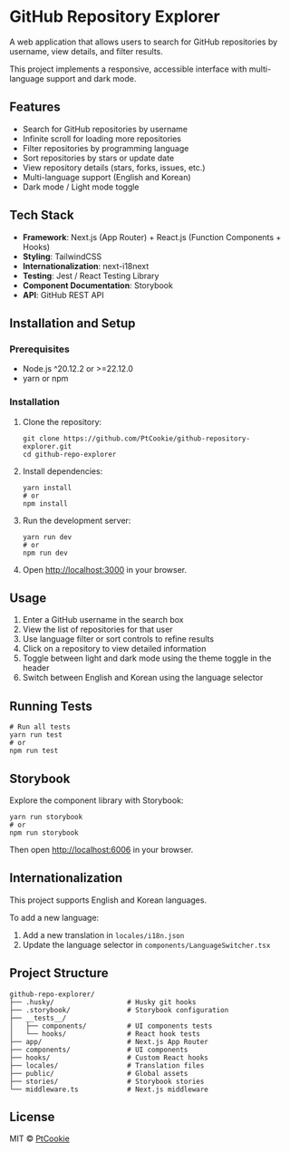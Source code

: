 # GitHub Repository Explorer

A web application that allows users to search for GitHub repositories by username, view details, and filter results.

This project implements a responsive, accessible interface with multi-language support and dark mode.

## Features

- Search for GitHub repositories by username
- Infinite scroll for loading more repositories
- Filter repositories by programming language
- Sort repositories by stars or update date
- View repository details (stars, forks, issues, etc.)
- Multi-language support (English and Korean)
- Dark mode / Light mode toggle

## Tech Stack

- **Framework**: Next.js (App Router) + React.js (Function Components + Hooks)
- **Styling**: TailwindCSS
- **Internationalization**: next-i18next
- **Testing**: Jest / React Testing Library
- **Component Documentation**: Storybook
- **API**: GitHub REST API

##  Installation and Setup

### Prerequisites

- Node.js ^20.12.2 or >=22.12.0
- yarn or npm

### Installation

1. Clone the repository:
   ```shell
   git clone https://github.com/PtCookie/github-repository-explorer.git
   cd github-repo-explorer
   ```

2. Install dependencies:
   ```shell
   yarn install
   # or
   npm install
   ```

3. Run the development server:
   ```shell
   yarn run dev
   # or
   npm run dev
   ```

4. Open [http://localhost:3000](http://localhost:3000) in your browser.

## Usage

1. Enter a GitHub username in the search box
2. View the list of repositories for that user
3. Use language filter or sort controls to refine results
4. Click on a repository to view detailed information
5. Toggle between light and dark mode using the theme toggle in the header
6. Switch between English and Korean using the language selector

## Running Tests

```shell
# Run all tests
yarn run test
# or
npm run test
```

## Storybook

Explore the component library with Storybook:

```shell
yarn run storybook
# or
npm run storybook
```

Then open [http://localhost:6006](http://localhost:6006) in your browser.

## Internationalization

This project supports English and Korean languages.

To add a new language:

1. Add a new translation in `locales/i18n.json`
2. Update the language selector in `components/LanguageSwitcher.tsx`

## Project Structure

```
github-repo-explorer/
├── .husky/                  # Husky git hooks
├── .storybook/              # Storybook configuration
├── __tests__/
│   ├── components/          # UI components tests
│   └── hooks/               # React hook tests
├── app/                     # Next.js App Router
├── components/              # UI components
├── hooks/                   # Custom React hooks
├── locales/                 # Translation files
├── public/                  # Global assets
├── stories/                 # Storybook stories
└── middleware.ts            # Next.js middleware
```

## License

MIT &copy; [PtCookie](https://devlog.ptcookie.net/)
